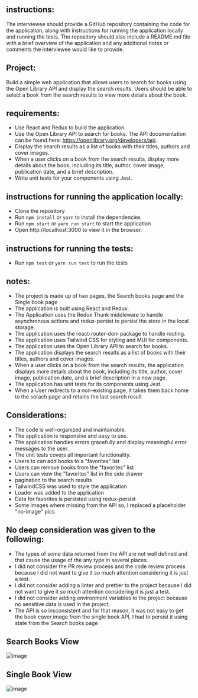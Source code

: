 ## instructions:

The interviewee should provide a GitHub repository containing the code for the application, along with instructions for running the application locally and running the tests. The repository should also include a README.md file with a brief overview of the application and any additional notes or comments the interviewee would like to provide.

## Project:

Build a simple web application that allows users to search for books using the Open Library API and display the search results. Users should be able to select a book from the search results to view more details about the book.

## requirements:

- Use React and Redux to build the application.
- Use the Open Library API to search for books. The API documentation can be found here: https://openlibrary.org/developers/api.
- Display the search results as a list of books with their titles, authors and cover images.
- When a user clicks on a book from the search results, display more details about the book, including its title, author, cover image, publication date, and a brief description.
- Write unit tests for your components using Jest.

## instructions for running the application locally:

- Clone the repository
- Run `npm install` or `yarn` to install the dependencies
- Run `npm start` or `yarn run start` to start the application
- Open http://localhost:3000 to view it in the browser.

## instructions for running the tests:

- Run `npm test` or `yarn run test` to run the tests

## notes:

- The project is made up of two pages, the Search books page and the Single book page
- The application is built using React and Redux.
- The Application uses the Redux Thunk middleware to handle asynchronous actions and redux-persist to persist the store in the local storage.
- The application uses the react-router-dom package to handle routing.
- The application uses Tailwind CSS for styling and MUI for components.
- The application uses the Open Library API to search for books.
- The application displays the search results as a list of books with their titles, authors and cover images.
- When a user clicks on a book from the search results, the application displays more details about the book, including its title, author, cover image, publication date, and a brief description in a new page.
- The application has unit tests for its components using Jest.
- When a User redirects to a non-existing page, it takes them back home to the serach page and retains the last search result

## Considerations:

- The code is well-organized and maintainable.
- The application is responsive and easy to use.
- The application handles errors gracefully and display meaningful error messages to the user.
- The unit tests covers all important functionality.
- Users to can add books to a "favorites" list
- Users can remove books from the "favorites" list
- Users can view the "favorites" list in the side drawer
- pagination to the search results
- TailwindCSS was used to style the application
- Loader was added to the application
- Data for favorites is persisted using redux-persist
- Some Images where missing from the API so, I replaced a placeholder "no-image" pics

## No deep consideration was given to the following:

- The types of some data returned from the API are not well defined and that cause the usage of the any type in several places.
- I did not consider the PR review process and the code review process because I did not want to give it so much attention considering it is just a test.
- I did not consider adding a linter and prettier to the project because I did not want to give it so much attention considering it is just a test.
- I did not consider adding environment variables to the project because no sensitive data is used in the project.
- The API is so insconsistent and for that reason, it was not easy to get the book cover image from the single book API, I had to persist it using state from the Search books page

## Search Books View
![image](https://user-images.githubusercontent.com/49847624/225573263-b74b70ea-214a-4aab-bf51-2d326ab13612.png)

## Single Book View
![image](https://user-images.githubusercontent.com/49847624/225573466-b80416b4-9268-401d-ab54-78d8163b8afc.png)


